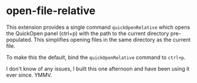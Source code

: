 # open-file-relative

This extension provides a single command `quickOpenRelative` which opens the
QuickOpen panel (ctrl+p) with the path to the current directory pre-populated.
This simplifies opening files in the same directory as the current file.

To make this the default, bind the `quickOpenRelative` command to `ctrl+p`.

I don't know of any issues, I built this one afternoon and have been using it
ever since. YMMV.
